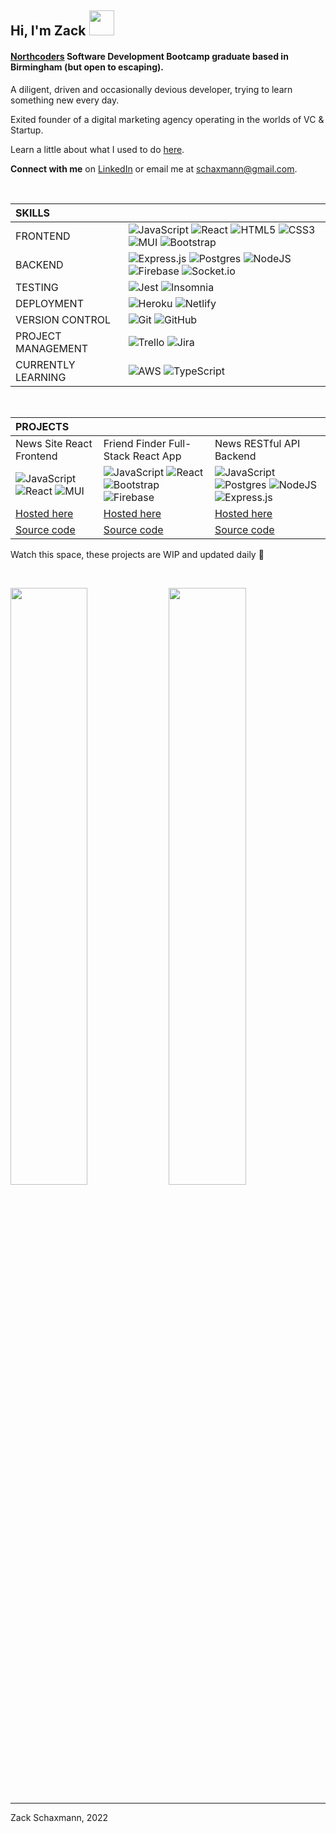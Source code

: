 ## **Hi, I'm Zack** <img src="https://i.imgur.com/lFNs8I1.gif" width="40">

#### [Northcoders](https://northcoders.com/) Software Development Bootcamp graduate based in Birmingham (but open to escaping).

A diligent, driven and occasionally devious developer, trying to learn something new every day.

Exited founder of a digital marketing agency operating in the worlds of VC & Startup.

Learn a little about what I used to do [here](https://player.vimeo.com/video/642297965).

**Connect with me** on [LinkedIn](https://www.linkedin.com/in/schaxmann/) or email me at [schaxmann@gmail.com](mailto:schaxmann@gmail.com).

<br>

| SKILLS             |                                                                                                                                                                                                                                                                                                                                                                                                                                                                                                                                                                                                                                                                                       |
| :----------------- | ------------------------------------------------------------------------------------------------------------------------------------------------------------------------------------------------------------------------------------------------------------------------------------------------------------------------------------------------------------------------------------------------------------------------------------------------------------------------------------------------------------------------------------------------------------------------------------------------------------------------------------------------------------------------------------- |
| FRONTEND           | ![JavaScript](https://img.shields.io/badge/javascript-%23323330.svg?style=for-the-badge&logo=javascript&logoColor=%23F7DF1E) ![React](https://img.shields.io/badge/react-%2320232a.svg?style=for-the-badge&logo=react&logoColor=%2361DAFB) ![HTML5](https://img.shields.io/badge/html5-%23E34F26.svg?style=for-the-badge&logo=html5&logoColor=white) ![CSS3](https://img.shields.io/badge/css3-%231572B6.svg?style=for-the-badge&logo=css3&logoColor=white) ![MUI](https://img.shields.io/badge/MUI-%230081CB.svg?style=for-the-badge&logo=mui&logoColor=white) ![Bootstrap](https://img.shields.io/badge/bootstrap-%23563D7C.svg?style=for-the-badge&logo=bootstrap&logoColor=white) |
| BACKEND            | ![Express.js](https://img.shields.io/badge/express.js-%23404d59.svg?style=for-the-badge&logo=express&logoColor=%2361DAFB) ![Postgres](https://img.shields.io/badge/postgres-%23316192.svg?style=for-the-badge&logo=postgresql&logoColor=white) ![NodeJS](https://img.shields.io/badge/node.js-6DA55F?style=for-the-badge&logo=node.js&logoColor=white) ![Firebase](https://img.shields.io/badge/firebase-%23039BE5.svg?style=for-the-badge&logo=firebase) ![Socket.io](https://img.shields.io/badge/Socket.io-black?style=for-the-badge&logo=socket.io&badgeColor=010101)                                                                                                             |
| TESTING            | ![Jest](https://img.shields.io/badge/-jest-%23C21325?style=for-the-badge&logo=jest&logoColor=white) ![Insomnia](https://img.shields.io/badge/Insomnia-black?style=for-the-badge&logo=insomnia&logoColor=5849BE)                                                                                                                                                                                                                                                                                                                                                                                                                                                                       |
| DEPLOYMENT         | ![Heroku](https://img.shields.io/badge/heroku-%23430098.svg?style=for-the-badge&logo=heroku&logoColor=white) ![Netlify](https://img.shields.io/badge/netlify-%23000000.svg?style=for-the-badge&logo=netlify&logoColor=#00C7B7)                                                                                                                                                                                                                                                                                                                                                                                                                                                        |
| VERSION CONTROL    | ![Git](https://img.shields.io/badge/git-%23F05033.svg?style=for-the-badge&logo=git&logoColor=white) ![GitHub](https://img.shields.io/badge/github-%23121011.svg?style=for-the-badge&logo=github&logoColor=white)                                                                                                                                                                                                                                                                                                                                                                                                                                                                      |
| PROJECT MANAGEMENT | ![Trello](https://img.shields.io/badge/Trello-%23026AA7.svg?style=for-the-badge&logo=Trello&logoColor=white) ![Jira](https://img.shields.io/badge/jira-%230A0FFF.svg?style=for-the-badge&logo=jira&logoColor=white)                                                                                                                                                                                                                                                                                                                                                                                                                                                                   |
| CURRENTLY LEARNING | ![AWS](https://img.shields.io/badge/AWS-%23FF9900.svg?style=for-the-badge&logo=amazon-aws&logoColor=white) ![TypeScript](https://img.shields.io/badge/typescript-%23007ACC.svg?style=for-the-badge&logo=typescript&logoColor=white)                                                                                                                                                                                                                                                                                                                                                                                                                                                   |

<br>

| PROJECTS                                                                                                                                                                                                                                                                                                                                       |                                                                                                                                                                                                                                                                                                                                                                                                                                                                     |                                                                                                                                                                                                                                                                                                                                                                                                                                                                                     |
| :--------------------------------------------------------------------------------------------------------------------------------------------------------------------------------------------------------------------------------------------------------------------------------------------------------------------------------------------- | ------------------------------------------------------------------------------------------------------------------------------------------------------------------------------------------------------------------------------------------------------------------------------------------------------------------------------------------------------------------------------------------------------------------------------------------------------------------- | ----------------------------------------------------------------------------------------------------------------------------------------------------------------------------------------------------------------------------------------------------------------------------------------------------------------------------------------------------------------------------------------------------------------------------------------------------------------------------------- |
| News Site React Frontend                                                                                                                                                                                                                                                                                                                       | Friend Finder Full-Stack React App                                                                                                                                                                                                                                                                                                                                                                                                                                  | News RESTful API Backend                                                                                                                                                                                                                                                                                                                                                                                                                                                            |
| ![JavaScript](https://img.shields.io/badge/javascript-%23323330.svg?style=for-the-badge&logo=javascript&logoColor=%23F7DF1E) ![React](https://img.shields.io/badge/react-%2320232a.svg?style=for-the-badge&logo=react&logoColor=%2361DAFB) ![MUI](https://img.shields.io/badge/MUI-%230081CB.svg?style=for-the-badge&logo=mui&logoColor=white) | ![JavaScript](https://img.shields.io/badge/javascript-%23323330.svg?style=for-the-badge&logo=javascript&logoColor=%23F7DF1E) ![React](https://img.shields.io/badge/react-%2320232a.svg?style=for-the-badge&logo=react&logoColor=%2361DAFB) ![Bootstrap](https://img.shields.io/badge/bootstrap-%23563D7C.svg?style=for-the-badge&logo=bootstrap&logoColor=white) ![Firebase](https://img.shields.io/badge/firebase-%23039BE5.svg?style=for-the-badge&logo=firebase) | ![JavaScript](https://img.shields.io/badge/javascript-%23323330.svg?style=for-the-badge&logo=javascript&logoColor=%23F7DF1E) ![Postgres](https://img.shields.io/badge/postgres-%23316192.svg?style=for-the-badge&logo=postgresql&logoColor=white) ![NodeJS](https://img.shields.io/badge/node.js-6DA55F?style=for-the-badge&logo=node.js&logoColor=white) ![Express.js](https://img.shields.io/badge/express.js-%23404d59.svg?style=for-the-badge&logo=express&logoColor=%2361DAFB) |
| [Hosted here](https://schaxmann-no-news.netlify.app)                                                                                                                                                                                                                                                                                           | [Hosted here](https://just-friends-4c0f0.web.app)                                                                                                                                                                                                                                                                                                                                                                                                                   | [Hosted here](https://schaxmann-news.herokuapp.com/api)                                                                                                                                                                                                                                                                                                                                                                                                                             |
| [Source code](https://github.com/schaxmann/no-news-react-frontend)                                                                                                                                                                                                                                                                             | [Source code](https://github.com/schaxmann/just-friends)                                                                                                                                                                                                                                                                                                                                                                                                            | [Source code](https://github.com/schaxmann/My-RESTful-API)                                                                                                                                                                                                                                                                                                                                                                                                                          |

Watch this space, these projects are WIP and updated daily 👀

<br>

<p align="left">
  <img width="49.5%" src="https://github-readme-streak-stats.herokuapp.com/?user=schaxmann&theme=highcontrast&date_format=M%20j%5B%2C%20Y%5D"> 
  <img width="49.5%" src="https://github-readme-stats.vercel.app/api?username=schaxmann&show_icons=true&theme=highcontrast">
</p>

---

Zack Schaxmann, 2022<!-- # **Hi, I'm Zack** <img src="https://i.imgur.com/lFNs8I1.gif" width="40"> -->
